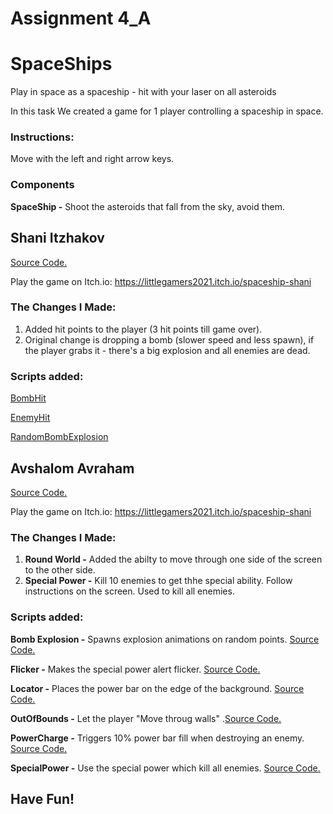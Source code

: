 # Assignment 4_A
# SpaceShips
Play in space as a spaceship - hit with your laser on all asteroids


In this task We created a game for 1 player controlling a spaceship in space.

### Instructions:

Move with the left and right arrow keys.

### Components
**SpaceShip -** Shoot the asteroids that fall from the sky, avoid them.

## Shani Itzhakov

[Source Code.](Shani/)

Play the game on Itch.io:
https://littlegamers2021.itch.io/spaceship-shani


### The Changes I Made: 
1) Added hit points to the player (3 hit points till game over).
2) Original change is dropping a bomb (slower speed and less spawn),
  if the player grabs it - there's a big explosion and all enemies are dead.
### Scripts added:
  [BombHit](Shani/Assets/BombHit.cs)
  
  [EnemyHit](Shani/Assets/EnemyHit.cs)
  
  [RandomBombExplosion](Shani/Assets/RandomBombExplosion.cs)

## Avshalom Avraham

[Source Code.](Avshalom)

Play the game on Itch.io:
https://littlegamers2021.itch.io/spaceship-shani

### The Changes I Made: 
1) **Round World -** Added the abilty to move through one side of the screen to the other side.
2) **Special Power -** Kill 10 enemies to get thhe special ability. Follow instructions on the screen. Used to kill all enemies.

### Scripts added:
  **Bomb Explosion -** Spawns explosion animations on random points. [Source Code.](Avshalom/Assets/BombExplosion.cs)
  
  **Flicker -** Makes the special power alert flicker. [Source Code.](Avshalom/Assets/Flicker.cs)
  
  **Locator -** Places the power bar on the edge of the background. [Source Code.](Avshalom/Assets/Locator.cs)
  
  **OutOfBounds -** Let the player "Move throug walls" .[Source Code.](Avshalom/Assets/OutOfBounds.cs)
  
  **PowerCharge -** Triggers 10% power bar fill when destroying an enemy. [Source Code.](Avshalom/Assets/PowerCharge.cs)
  
  **SpecialPower -** Use the special power which kill all enemies. [Source Code.](Avshalom/Assets/SpecialPower.cs)
  <br/>
  
## **Have Fun!**
